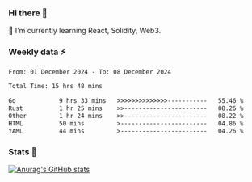 ### Hi there 👋
🌱 I'm currently learning React, Solidity, Web3.

<!--
**cyf-maple/cyf-maple** is a ✨ _special_ ✨ repository because its `README.md` (this file) appears on your GitHub profile.

Here are some ideas to get you started:

- 🔭 I’m currently working on ...
- 🌱 I’m currently learning ...
- 👯 I’m looking to collaborate on ...
- 🤔 I’m looking for help with ...
- 💬 Ask me about ...
- 📫 How to reach me: ...
- 😄 Pronouns: ...
- ⚡ Fun fact: ...
-->

### Weekly data ⚡
<!--START_SECTION:waka-->

```txt
From: 01 December 2024 - To: 08 December 2024

Total Time: 15 hrs 48 mins

Go            9 hrs 33 mins   >>>>>>>>>>>>>>-----------   55.46 %
Rust          1 hr 25 mins    >>-----------------------   08.26 %
Other         1 hr 24 mins    >>-----------------------   08.22 %
HTML          50 mins         >------------------------   04.86 %
YAML          44 mins         >------------------------   04.26 %
```

<!--END_SECTION:waka-->


### Stats 💬
[![Anurag's GitHub stats](https://github-readme-stats.vercel.app/api?username=cyf-maple)](https://github.com/anuraghazra/github-readme-stats)
